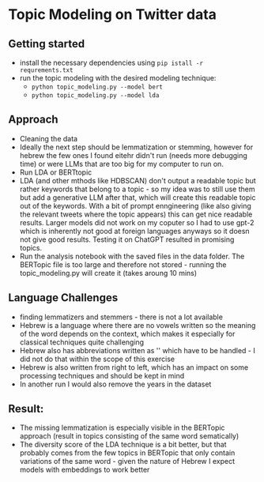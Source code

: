 # Topic Modeling on Twitter data

## Getting started
- install the necessary dependencies using `pip istall -r requrements.txt`
- run the topic modeling with the desired modeling technique:
    - `python topic_modeling.py --model bert`
    - `python topic_modeling.py --model lda`

## Approach
- Cleaning the data
- Ideally the next step should be lemmatization or stemming, however for hebrew the few ones I found eitehr didn't run (needs more debugging time) or were LLMs that are too big for my computer to run on.
- Run LDA or BERTtopic
- LDA (and other mthods like HDBSCAN) don't output a readable topic but rather keywords that belong to a topic - so my idea was to still use them but add a generative LLM after that, which will create this readable topic out of the keywords. With a bit of prompt enngineering (like also giving the relevant tweets where the topic appears) this can get nice readable results. Larger models did not work on my coputer so I had to use gpt-2 which is inherently not good at foreign languages anyways so it doesn not give good results. Testing it on ChatGPT resulted in promising topics.
- Run the analysis notebook with the saved files in the data folder. The BERTopic file is too large and therefore not stored - running the topic_modeling.py will create it (takes aroung 10 mins) 


## Language Challenges
- finding lemmatizers and stemmers - there is not a lot available
- Hebrew is a language where there are no vowels written so the meaning of the word depends on the context, which makes it especially for classical techniques quite challenging
- Hebrew also has abbreviations written as '' which have to be handled - I did not do that within the scope of this exercise
- Hebrew is also written from right to left, which has an impact on some processing techniques and should be kept in mind
- In another run I would also remove the years in the dataset 


## Result:
- The missing lemmatization is especially visible in the BERTopic approach (result in topics consisting of the same word sematically)
- The diversity score of the LDA technique is a bit better, but that probably comes from the few topics in BERTopic that only contain variations of the same word - given the nature of Hebrew I expect models with embeddings to work better

